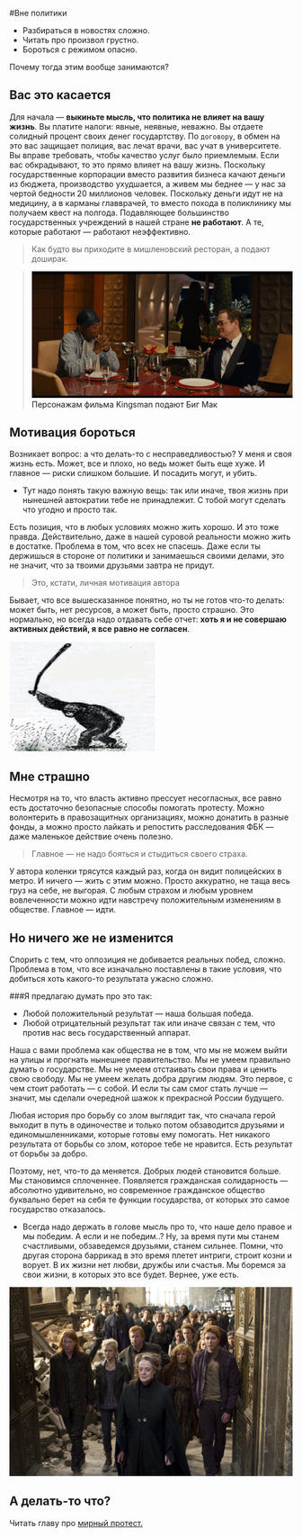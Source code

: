 #Вне политики

* Разбираться в новостях сложно.
* Читать про произвол грустно.
* Бороться с режимом опасно.

Почему тогда этим вообще занимаются?

## Вас это касается

Для начала — **выкиньте мысль, что политика не влияет на вашу жизнь**. Вы платите налоги: явные, неявные, неважно. Вы отдаете солидный процент своих денег государтству. По `договору`, в обмен на это вас защищает полиция, вас лечат врачи, вас учат в университете. Вы вправе требовать, чтобы качество услуг было приемлемым. Если вас обкрадывают, то это прямо влияет на вашу жизнь. Поскольку государственные корпорации вместо развития бизнеса качают деньги из бюджета, производство ухудшается, а живем мы беднее — у нас за чертой бедности 20 миллионов человек. Поскольку деньги идут не на медицину, а в карманы главврачей, то вместо похода в поликлинику мы получаем квест на полгода. Подавляющее большинство государственных учреждений в нашей стране **не работают**. А те, которые работают — работают неэффективно. 

>Как будто вы приходите в мишленовский ресторан, а подают доширак.

>![](static/img/dont-ignore-1.jpg)<a>Персонажам фильма Kingsman подают Биг Мак</a>

## Мотивация бороться

Возникает вопрос: а что делать-то с несправедливостью? У меня и своя жизнь есть. Может, все и плохо, но ведь может быть еще хуже. И главное — риски слишком большие. И посадить могут, и убить.

* Тут надо понять такую важную вещь: так или иначе, твоя жизнь при нынешней автократии тебе не принадлежит. С тобой могут сделать что угодно и просто так.

Есть позиция, что в любых условиях можно жить хорошо. И это тоже правда. Действительно, даже в нашей суровой реальности можно жить в достатке. Проблема в том, что всех не спасешь. Даже если ты держишься в стороне от политики и занимаешься своими делами, это не значит, что за твоими друзьями завтра не придут.

>Это, кстати, личная мотивация автора

Бывает, что все вышесказанное понятно, но ты не готов что-то делать: может быть, нет ресурсов, а может быть, просто страшно. Это нормально, но всегда надо отдавать себе отчет: **хоть я и не совершаю активных действий, я все равно не согласен**.

![](static/img/dont-ignore-2.jpg)

## Мне страшно

Несмотря на то, что власть активно прессует несогласных, все равно есть достаточно безопасные способы помогать протесту. Можно волонтерить в правозащитных организациях, можно донатить в разные фонды, а можно просто лайкать и репостить расследования ФБК — даже маленькое действие очень полезно.

>Главное — не надо бояться и стыдиться своего страха.

У автора коленки трясутся каждый раз, когда он видит полицейских в метро. И ничего — жить с этим можно. Просто аккуратно, не таща весь груз на себе, не выгорая. С любым страхом и любым уровнем вовлеченности можно идти навстречу положительным изменениям в обществе. Главное — идти.

## Но ничего же не изменится

Спорить с тем, что оппозиция не добивается реальных побед, сложно. Проблема в том, что все изначально поставлены в такие условия, что добиться хоть какого-то результата ужасно сложно.

###Я предлагаю думать про это так:
* Любой положительный результат — наша большая победа.
* Любой отрицательный результат так или иначе связан с тем, что против нас весь государственный аппарат.

Наша с вами проблема как общества не в том, что мы не можем выйти на улицы и прогнать нынешнее правительство. Мы не умеем правильно думать о государстве. Мы не умеем отстаивать свои права и ценить свою свободу. Мы не умеем желать добра другим людям. Это первое, с чем стоит работать — с собой. И если ты сам смог стать лучше — значит, мы сделали очередной шажок к прекрасной России будущего.

Любая история про борьбу со злом выглядит так, что сначала герой выходит в путь в одиночестве и только потом обзаводится друзьями и единомышленниками, которые готовы ему помогать. Нет никакого результата от борьбы со злом, которое тебе не нравится. Есть результат от борьбы за добро.

Поэтому, нет, что-то да меняется. Добрых людей становится больше. Мы становимся сплоченнее. Появляется гражданская солидарность — абсолютно удивительно, но современное гражданское общество буквально берет на себя те функции государства, от которых это самое государство отказалось.

* Всегда надо держать в голове мысль про то, что наше дело правое и мы победим. А если и не победим..? Ну, за время пути мы станем счастливыми, обзаведемся друзьями, станем сильнее. Помни, что другая сторона баррикад в это время плетет интриги, строит козни и ворует. В их жизни нет любви, дружбы или счастья. Мы боремся за свои жизни, в которых это все будет. Вернее, уже есть.

![](static/img/dont-ignore-3.jpg)

## А делать-то что?
Читать главу про [мирный протест.](/protest)